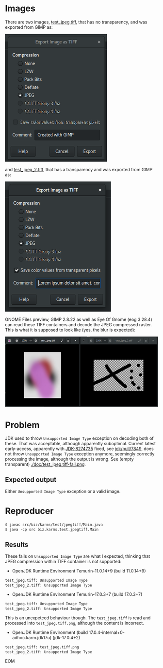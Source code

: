 # Images

There are two images, [test_jpeg.tiff](./src/biz/karms/test/jpegtiff/test_jpeg.tiff), that has no transparency,
and was exported from GIMP as:

![doc/test_jpeg-GIMP-Export.png](./doc/test_jpeg-GIMP-Export.png)

and [test_jpeg_2.tiff](./src/biz/karms/test/jpegtiff/test_jpeg_2.tiff), that has a transparency and was exported from GIMP as:

![doc/test_jpeg_2-GIMP-Export.png](./doc/test_jpeg_2-GIMP-Export.png)

GNOME Files preview, GIMP 2.8.22 as well as Eye Of Gnome (eog 3.28.4) can read these TIFF
containers and decode the JPEG compressed raster. This is what it is supposed to look like (yes, the blur is expected):

![doc/control.png](./doc/control.png)

# Problem

JDK used to throw `Unsupported Image Type` exception on decoding both of these. That was acceptable, although apparently suboptimal.
Current latest early-access, apparently with [JDK-8274735](https://bugs.openjdk.java.net/browse/JDK-8274735) fixed, see [jdk/pull/7849](https://github.com/openjdk/jdk/pull/7849),
does not throw `Unsupported Image Type` exception anymore, seemingly correctly processing the image, although the output
is wrong. See (empty transparent) [./doc/test_jpeg.tiff-fail.png](./doc/test_jpeg.tiff-fail.png).

## Expected output

Either `Unsupported Image Type` exception or a valid image.

# Reproducer

```
$ javac src/biz/karms/test/jpegtiff/Main.java
$ java -cp src biz.karms.test.jpegtiff.Main
```

## Results

These fails on `Unsupported Image Type` are what I expected, thinking that JPEG compression
within TIFF container is not supported:

* OpenJDK Runtime Environment Temurin-11.0.14+9 (build 11.0.14+9)
```
test_jpeg.tiff: Unsupported Image Type
test_jpeg_2.tiff: Unsupported Image Type
```

* OpenJDK Runtime Environment Temurin-17.0.3+7 (build 17.0.3+7)
```
test_jpeg.tiff: Unsupported Image Type
test_jpeg_2.tiff: Unsupported Image Type
```

This is an unexpetced behaviour though. The `test_jpeg.tiff` is read and processed into `test_jpeg.tiff.png`,
although the content is incorrect.

* OpenJDK Runtime Environment (build 17.0.4-internal+0-adhoc.karm.jdk17u) (jdk-17.0.4+2)

```
test_jpeg.tiff: test_jpeg.tiff.png
test_jpeg_2.tiff: Unsupported Image Type
```

EOM
